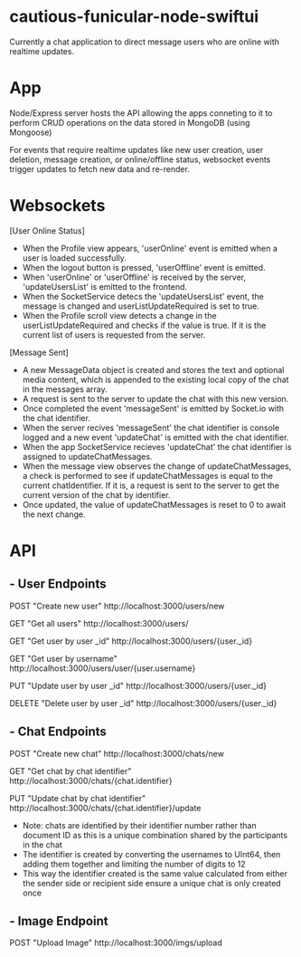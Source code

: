 # cautious-funicular-node-swiftui

Currently a chat application to direct message users who are online with realtime updates.

# App

Node/Express server hosts the API allowing the apps conneting to it to perform CRUD operations on the data stored in MongoDB (using Mongoose)

For events that require realtime updates like new user creation, user deletion, message creation, or online/offline status, websocket events trigger updates to fetch new data and re-render.

# Websockets

[User Online Status]

- When the Profile view appears, 'userOnline' event is emitted when a user is loaded successfully.
- When the logout button is pressed, 'userOffline' event is emitted.  
- When 'userOnline' or 'userOffline' is received by the server, 'updateUsersList' is emitted to the frontend.
- When the SocketService detecs the 'updateUsersList' event, the message is changed and userListUpdateRequired is set to true.
- When the Profile scroll view detects a change in the userListUpdateRequired and checks if the value is true.  If it is the current list of users is requested from the server.

[Message Sent]

- A new MessageData object is created and stores the text and optional media content, which is appended to the existing local copy of the chat in the messages array.
- A request is sent to the server to update the chat with this new version.
- Once completed the event 'messageSent' is emitted by Socket.io with the chat identifier.
- When the server recives 'messageSent' the chat identifier is console logged and a new event 'updateChat' is emitted with the chat identifier.
- When the app SocketService recieves 'updateChat' the chat identifier is assigned to updateChatMessages.
- When the message view observes the change of updateChatMessages, a check is performed to see if updateChatMessages is equal to the current chatIdentifier.  If it is, a request is sent to the server to get the current version of the chat by identifier.
- Once updated, the value of updateChatMessages is reset to 0 to await the next change.

# API

## - User Endpoints

POST "Create new user" http://localhost:3000/users/new

GET "Get all users" http://localhost:3000/users/

GET "Get user by user _id" http://localhost:3000/users/{user._id}

GET "Get user by username" http://localhost:3000/users/user/{user.username}

PUT "Update user by user _id" http://localhost:3000/users/{user._id}

DELETE "Delete user by user _id" http://localhost:3000/users/{user._id}

## - Chat Endpoints

POST "Create new chat" http://localhost:3000/chats/new

GET "Get chat by chat identifier" http://localhost:3000/chats/{chat.identifier}

PUT "Update chat by chat identifier" http://localhost:3000/chats/{chat.identifier}/update

* Note: chats are identified by their identifier number rather than document ID as this is a unique combination shared by the participants in the chat
* The identifier is created by converting the usernames to UInt64, then adding them together and limiting the number of digits to 12
* This way the identifier created is the same value calculated from either the sender side or recipient side ensure a unique chat is only created once

## - Image Endpoint

POST "Upload Image" http://localhost:3000/imgs/upload


